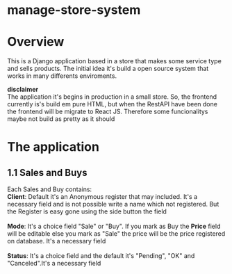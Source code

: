 # manage-store-system

# Overview
This is a Django application based in a store that makes some service type  and sells products. The initial idea it's build a open source system that works in many differents enviroments.

**disclaimer**<br>
The application it's begins in production in a small store. So, the frontend currently is's build em pure HTML, but when the RestAPI have been done the frontend will be migrate to React JS. Therefore some funcionalitys maybe not build as pretty as it should

# The application

## 1.1 Sales and Buys
Each Sales and Buy contains:<br>
**Client**: Default it's an Anonymous register that may included. It's a necessary field and is not possible write a name which not registered. But the Register is easy gone using the side button the field
<br><br>
**Mode**: It's a choice field "Sale" or "Buy". If you mark as Buy the **Price** field will be editable else you mark as "Sale" the price will be the price registered on database. It's a necessary field
<br><br>
**Status**: It's a choice field and the default it's "Pending", "OK" and "Canceled".It's a necessary field
<br><br>
 